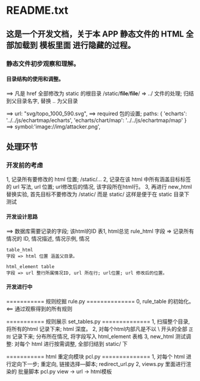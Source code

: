 # README.txt

## 这是一个开发文档，关于本 APP 静态文件的 HTML 全部加载到 模板里面 进行隐藏的过程。

### 静态文件初步观察和理解。

#### 目录结构的使用和调整。

==> 凡是 href 全部修改为 static 的根目录 /static/__file__/__file__/
    => ../ 文件的处理; 归结到父目录名字, 替换 .. 为父目录

==>  url: "svg/topo_1000_590.svg",
==> required 包的设置; 
            paths: {
                'echarts': '../../js/echartmap/echarts',
                'echarts/chart/map': '../../js/echartmap/map'
            }
==> symbol:'image://img/attacker.png',

## 处理环节

### 开发前的考虑

1, 记录所有要修改的 html 位置; /static/...
2, 记录在该 html 中所有涵盖目标标签的 url 写法, url 位置; url修改后的情况, 该字段所在html行。
3, 再进行 new_html 替换实验, 首先目标不要修改为 /static/ 而是 static/ 这样是便于在 static 目录下测试


#### 开发设计思路
==> 数据库需要记录的字段; 该html的ID 表1, html总览
    rule_html 
    字段 => 记录所有情况的 ID, 情况描述, 情况示例, 情况

    table_html 
    字段 => html 位置 涵盖父目录。

    html_element table
    字段 => url 整行所属情况ID, url 所在行; url位置; url 修改后的位置。

#### 开发进行中

=========== 规则挖掘 rule.py ==============
    0, rule_table 的初始化。 <== 通过观察得到的所有规则

=========== 规则展示 set_tables.py ==============
    1, 扫描整个目录, 将所有的html 记录下来; html 深度。
    2, 对每个html内部凡是不以 \ 开头的全部 `正则` 记录下来; 分布所在情况, 将字段写入 html_element 表格
    3, new_html 测试调整: 对每个 html 进行按需调整, 全部归结到 static/ 下

=========== html 重定向模块 pcl.py ==============
    1, 对每个 html 进行定向下一步; 重定向, 链接选择—脚本; redirect_url.py
    2, views.py 里面进行渲染的 批量脚本 pcl.py  view -> url -> html模板


    
